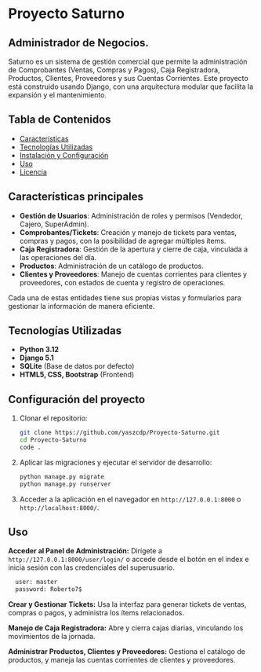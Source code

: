 # Proyecto Saturno 
## Administrador de Negocios.

Saturno es un sistema de gestión comercial que permite la administración de Comprobantes (Ventas, Compras y Pagos), Caja Registradora, Productos, Clientes, Proveedores y sus Cuentas Corrientes.
Este proyecto está construido usando Django, con una arquitectura modular que facilita la expansión y el mantenimiento.
 
## Tabla de Contenidos
- [Características](#características)
- [Tecnologías Utilizadas](#tecnologías-utilizadas)
- [Instalación y Configuración](#instalación-y-configuración)
- [Uso](#uso)
- [Licencia](#licencia)

## Características principales

- **Gestión de Usuarios**: Administración de roles y permisos (Vendedor, Cajero, SuperAdmin).
- **Comprobantes/Tickets**: Creación y manejo de tickets para ventas, compras y pagos, con la posibilidad de agregar múltiples ítems.
- **Caja Registradora**: Gestión de la apertura y cierre de caja, vinculada a las operaciones del día.
- **Productos**: Administración de un catálogo de productos.
- **Clientes y Proveedores**: Manejo de cuentas corrientes para clientes y proveedores, con estados de cuenta y registro de operaciones.

Cada una de estas entidades tiene sus propias vistas y formularios para gestionar la información de manera eficiente.

## Tecnologías Utilizadas

- **Python 3.12**
- **Django 5.1**
- **SQLite** (Base de datos por defecto)
- **HTML5, CSS, Bootstrap** (Frontend)

## Configuración del proyecto

1. Clonar el repositorio:
    ```bash
    git clone https://github.com/yaszcdp/Proyecto-Saturno.git
    cd Proyecto-Saturno
    code .
    ```

2. Aplicar las migraciones y ejecutar el servidor de desarrollo:
    ```bash
    python manage.py migrate
    python manage.py runserver
    ```

3. Acceder a la aplicación en el navegador en `http://127.0.0.1:8000` o `http://localhost:8000/`.

## Uso

**Acceder al Panel de Administración:**
  Dirígete a `http://127.0.0.1:8000/user/login/` o accede desde el botón en el index e inicia sesión con las credenciales del superusuario.
  ```bash
    user: master
    password: Roberto7$
  ```

**Crear y Gestionar Tickets:**
  Usa la interfaz para generar tickets de ventas, compras o pagos, y administra los ítems relacionados.

**Manejo de Caja Registradora:**
  Abre y cierra cajas diarias, vinculando los movimientos de la jornada.

**Administrar Productos, Clientes y Proveedores:**
  Gestiona el catálogo de productos, y maneja las cuentas corrientes de clientes y proveedores.
